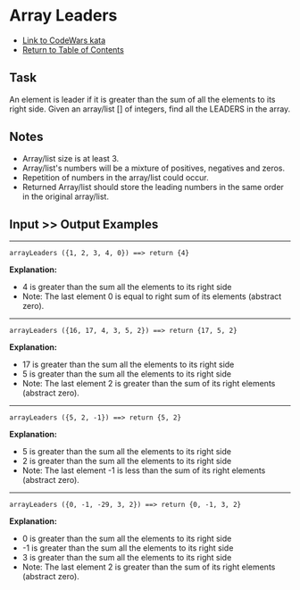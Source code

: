# Array Leaders

- [Link to CodeWars kata](https://www.codewars.com/kata/5a651865fd56cb55760000e0)
- [Return to Table of Contents](https://github.com/alex-whan/codewars)

## Task

An element is leader if it is greater than the sum of all the elements to its right side. Given an array/list [] of integers, find all the LEADERS in the array.

## Notes

- Array/list size is at least 3.
- Array/list's numbers will be a mixture of positives, negatives and zeros.
- Repetition of numbers in the array/list could occur.
- Returned Array/list should store the leading numbers in the same order in the original array/list.

## Input >> Output Examples

---

    arrayLeaders ({1, 2, 3, 4, 0}) ==> return {4}

**Explanation:**

- 4 is greater than the sum all the elements to its right side
- Note: The last element 0 is equal to right sum of its elements (abstract zero).

---

    arrayLeaders ({16, 17, 4, 3, 5, 2}) ==> return {17, 5, 2}

**Explanation:**

- 17 is greater than the sum all the elements to its right side
- 5 is greater than the sum all the elements to its right side
- Note: The last element 2 is greater than the sum of its right elements (abstract zero).

---

    arrayLeaders ({5, 2, -1}) ==> return {5, 2}

**Explanation:**

- 5 is greater than the sum all the elements to its right side
- 2 is greater than the sum all the elements to its right side
- Note: The last element -1 is less than the sum of its right elements (abstract zero).

---

    arrayLeaders ({0, -1, -29, 3, 2}) ==> return {0, -1, 3, 2}

**Explanation:**

- 0 is greater than the sum all the elements to its right side
- -1 is greater than the sum all the elements to its right side
- 3 is greater than the sum all the elements to its right side
- Note: The last element 2 is greater than the sum of its right elements (abstract zero).
